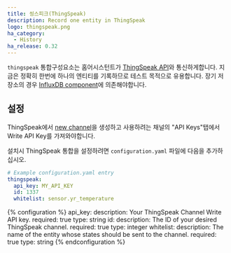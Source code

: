```yaml
---
title: 씽스피크(ThingSpeak)
description: Record one entity in ThingSpeak
logo: thingspeak.png
ha_category:
  - History
ha_release: 0.32
---
```


`thingspeak` 통합구성요소는 홈어시스턴트가 [ThingSpeak API](https://thingspeak.com/)와 통신하게합니다.
지금은 정확히 한번에 하나의 엔티티를 기록하므로 테스트 목적으로 유용합니다. 장기 저장소의 경우 [InfluxDB component](/integrations/influxdb/)에 의존해야합니다.

## 설정

ThingSpeak에서 [new channel](https://thingspeak.com/channels/new)을 생성하고 사용하려는 채널의 "API Keys"탭에서 Write API Key를 가져와야합니다.

설치시 ThingSpeak 통합을 설정하려면 `configuration.yaml` 파일에 다음을 추가하십시오.

```yaml
# Example configuration.yaml entry
thingspeak:
  api_key: MY_API_KEY
  id: 1337
  whitelist: sensor.yr_temperature
```

{% configuration %}
api_key:
  description: Your ThingSpeak Channel Write API key.
  required: true
  type: string
id:
  description: The ID of your desired ThingSpeak channel.
  required: true
  type: integer
whitelist:
  description: The name of the entity whose states should be sent to the channel.
  required: true
  type: string
{% endconfiguration %}
